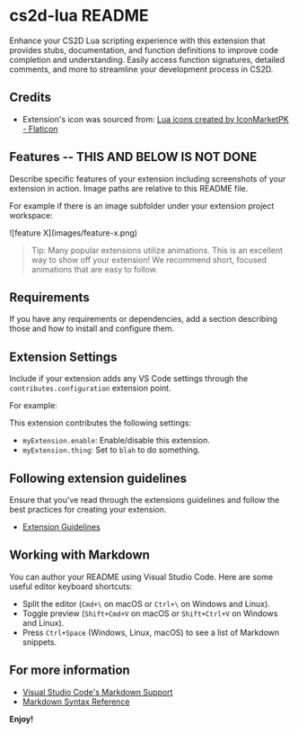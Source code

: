 # cs2d-lua README

Enhance your CS2D Lua scripting experience with this extension that provides stubs, documentation, and function definitions to improve code completion and understanding.
Easily access function signatures, detailed comments, and more to streamline your development process in CS2D.

## Credits

-    Extension's icon was sourced from: [Lua icons created by IconMarketPK - Flaticon](https://www.flaticon.com/free-icons/lua)

## Features -- THIS AND BELOW IS NOT DONE

Describe specific features of your extension including screenshots of your extension in action. Image paths are relative to this README file.

For example if there is an image subfolder under your extension project workspace:

\!\[feature X\]\(images/feature-x.png\)

> Tip: Many popular extensions utilize animations. This is an excellent way to show off your extension! We recommend short, focused animations that are easy to follow.

## Requirements

If you have any requirements or dependencies, add a section describing those and how to install and configure them.

## Extension Settings

Include if your extension adds any VS Code settings through the `contributes.configuration` extension point.

For example:

This extension contributes the following settings:

-    `myExtension.enable`: Enable/disable this extension.
-    `myExtension.thing`: Set to `blah` to do something.

## Following extension guidelines

Ensure that you've read through the extensions guidelines and follow the best practices for creating your extension.

-    [Extension Guidelines](https://code.visualstudio.com/api/references/extension-guidelines)

## Working with Markdown

You can author your README using Visual Studio Code. Here are some useful editor keyboard shortcuts:

-    Split the editor (`Cmd+\` on macOS or `Ctrl+\` on Windows and Linux).
-    Toggle preview (`Shift+Cmd+V` on macOS or `Shift+Ctrl+V` on Windows and Linux).
-    Press `Ctrl+Space` (Windows, Linux, macOS) to see a list of Markdown snippets.

## For more information

-    [Visual Studio Code's Markdown Support](http://code.visualstudio.com/docs/languages/markdown)
-    [Markdown Syntax Reference](https://help.github.com/articles/markdown-basics/)

**Enjoy!**

